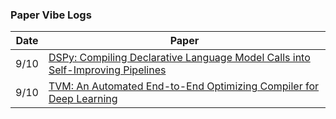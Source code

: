 ### Paper Vibe Logs

| Date | Paper |
|------|-------|
| 9/10 | [DSPy: Compiling Declarative Language Model Calls into Self-Improving Pipelines](https://chatgpt.com/share/68c31f71-3930-8008-a90f-b7416825c31a) |
| 9/10 | [TVM: An Automated End-to-End Optimizing Compiler for Deep Learning](https://chatgpt.com/share/68c3226f-77ac-8008-babb-15615df63a3d) |